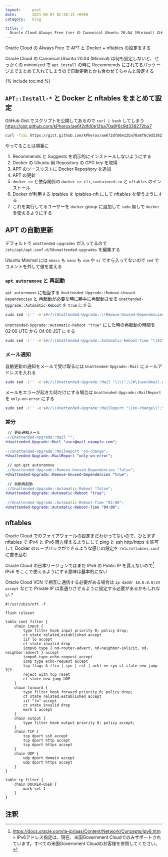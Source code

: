 ```yaml
---
layout:     post
date:       2021-06-07 02:50:15 +0900
category:   blog

title: |
  Oracle Cloud Always Free tier の Canonical Ubuntu 20.04 (Minimal) のセットアップ
---
```


Oracle Cloud の Always Free で APT と Docker + nftables の設定をする

<!--more-->

Oracle Cloud の Canonical Ubuntu 20.04 (Minimal) は何も設定しないと、せっかくの minimized で `apt install` の時に Recommends にされてるパッケージまでまとめて入れてしまうので自動更新とかも合わせてちゃんと設定する

{% include toc.md %}

## `APT::Install-*` と Docker と nftables をまとめて設定
GitHub Gist でスクリプトを公開してあるので `curl | bash` してしまう  
<https://gist.github.com/kPherox/ae6f2dfd0e12ba70a8f6c9d338272ba7>
```sh
curl -fsSL https://gist.github.com/kPherox/ae6f2dfd0e12ba70a8f6c9d338272ba7/raw/ubuntu_minimal_docker_nftables_install.bash | bash
```

やってることは順番に
1. Recommends と Suggests を明示的にインストールしないようにする
2. Docker の Ubuntu 用 Repository の GPG key を取得
3. APT のソースリストに Docker Repository を追加
4. APT の更新
5. `docker-ce` と依存関係の `docker-ce-cli`, `containerd.io` と `nftables` のインストール
6. Docker が利用する iptables を iptables-nft にして nftables を使うようにする
7. これを実行してるユーザーを `docker` group に追加して `sudo` 無しで `docker` を使えるようにする

## APT の自動更新
デフォルトで `unattended-upgrades` が入ってるので `/etc/apt/apt.conf.d/50unattended-upgrades` を編集する

Ubuntu Minimal には `emacs` も `nano` も `vim` や `vi` ですら入ってないので `sed` でコメントを外して値を変える

### `apt autoremove` と 再起動
`apt autoremove` に相当する `Unattended-Upgrade::Remove-Unused-Dependencies` と 再起動が必要な時に勝手に再起動させる `Unattended-Upgrade::Automatic-Reboot` を `true` にする
```sh
sudo sed -i'' -e's#//\(Unattended-Upgrade::\(Remove-Unused-Dependencies\|Automatic-Reboot\) "\)false\(";\)#\1true\3#' /etc/apt/apt.conf.d/50unattended-upgrades
```

`Unattended-Upgrade::Automatic-Reboot "true"` にした時の再起動の時間を 02:00 UTC から 04:00 JST にする
```sh
sudo sed -i'' -e's#//\(Unattended-Upgrade::Automatic-Reboot-Time "\)02\(:00";\)#\119\2#' /etc/apt/apt.conf.d/50unattended-upgrades
```

### メール通知
自動更新の通知をメールで受け取るには `Unattended-Upgrade::Mail` にメールアドレスを入れる
```sh
sudo sed -i'' -e's#//\(Unattended-Upgrade::Mail "\)\(";\)#\1user@mail.example.com\2#' /etc/apt/apt.conf.d/50unattended-upgrades
```

メールをエラーが起きた時だけにする場合は `Unattended-Upgrade::MailReport` を `only-on-error` にする
```sh
sudo sed -i'' -e's#//\(Unattended-Upgrade::MailReport "\)on-change\(";\)#\1only-on-error\2#' /etc/apt/apt.conf.d/50unattended-upgrades
```

### 差分
```diff
 // 更新通知メール
-//Unattended-Upgrade::Mail "";
+Unattended-Upgrade::Mail "user@mail.example.com";
 
-//Unattended-Upgrade::MailReport "on-change";
+Unattended-Upgrade::MailReport "only-on-error";
 
 // apt-get autoremove
-//Unattended-Upgrade::Remove-Unused-Dependencies "false";
+Unattended-Upgrade::Remove-Unused-Dependencies "true";
 
 // 自動再起動
-//Unattended-Upgrade::Automatic-Reboot "false";
+Unattended-Upgrade::Automatic-Reboot "true";
 
-//Unattended-Upgrade::Automatic-Reboot-Time "02:00";
+Unattended-Upgrade::Automatic-Reboot-Time "04:00";
```

## nftables
Oracle Cloud でのファイアウォールの設定まだわかってないので、ひとまず nftables で IPv4 と IPv6 両方使えるようにして ping と ssh http/https を許可して Docker のループバックができるような感じの設定を `/etc/nftables.conf` に書き込む

Oracle Cloud の日本リージョンではまだ IPv6 の Public IP を貰えないので[^1] IPv6 をここで使えるようにする意味は基本的にない

Oracle Cloud VCN で相互に通信する必要がある場合は `ip daddr 10.0.0.0/24 accept` などで Private IP は素通りさせるように設定する必要があるかもしれない？

```nft
#!/usr/sbin/nft -f

flush ruleset

table inet filter {
	chain input {
		type filter hook input priority 0; policy drop;
		ct state related,established accept
		iif lo accept
		ct state invalid drop
		icmpv6 type { nd-router-advert, nd-neighbor-solicit, nd-neighbor-advert } accept
		icmpv6 type echo-request accept
		icmp type echo-request accept
		tcp flags & (fin | syn | rst | ack) == syn ct state new jump TCP
		reject with tcp reset
		ct state new jump UDP
	}
	chain forward {
		type filter hook forward priority 0; policy drop;
		ct state related,established accept
		iif "lo" accept
		ct state invalid drop
		mark 1 accept
	}
	chain output {
		type filter hook output priority 0; policy accept;
	}
	chain TCP {
		tcp dport ssh accept
		tcp dport http accept
		tcp dport https accept
	}
	chain UDP {
		udp dport domain accept
		udp dport https accept
	}
}

table ip filter {
	chain DOCKER-USER {
		mark set 1
	}
}
```

## 注釈
[^1]: https://docs.oracle.com/ja-jp/iaas/Content/Network/Concepts/ipv6.htm > IPv6アドレス指定は、現在、米国Government Cloudでのみサポートされています。すべての米国Government Cloudのお客様を参照してください。
